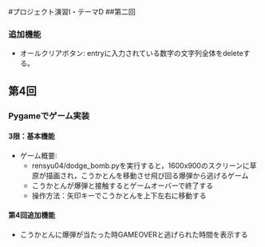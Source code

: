 #プロジェクト演習Ⅰ・テーマD
##第二回
### 追加機能
- オールクリアボタン: entryに入力されている数字の文字列全体をdeleteする。 

## 第4回
### Pygameでゲーム実装
#### 3限：基本機能
- ゲーム概要:
    - rensyu04/dodge_bomb.pyを実行すると，1600x900のスクリーンに草原が描画され，こうかとんを移動させ飛び回る爆弾から逃げるゲーム
    - こうかとんが爆弾と接触するとゲームオーバーで終了する
    - 操作方法：矢印キーでこうかとんを上下左右に移動する
#### 第4回追加機能
- こうかとんに爆弾が当たった時GAMEOVERと逃げられた時間を表示する
